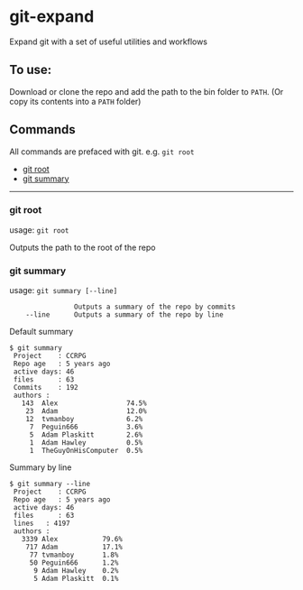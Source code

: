 # git-expand 
Expand git with a set of useful utilities and workflows

## To use:
Download or clone the repo and add the path to the bin folder to `PATH`. (Or copy its contents into a `PATH` folder)

## Commands
All commands are prefaced with git. e.g. `git root`
- [git root](#git_root)
- [git summary](#git_summary)

---

### git root
usage: `git root`

Outputs the path to the root of the repo

### git summary
usage: `git summary [--line]`
```
                Outputs a summary of the repo by commits
    --line      Outputs a summary of the repo by line
```
Default summary
```
$ git summary
 Project    : CCRPG
 Repo age   : 5 years ago
 active days: 46
 files      : 63
 Commits    : 192
 authors :
   143  Alex                 74.5%
    23  Adam                 12.0%
    12  tvmanboy             6.2%
     7  Peguin666            3.6%
     5  Adam Plaskitt        2.6%
     1  Adam Hawley          0.5%
     1  TheGuyOnHisComputer  0.5%
```

Summary by line
```
$ git summary --line
 Project    : CCRPG
 Repo age   : 5 years ago
 active days: 46
 files      : 63
 lines   : 4197
 authors :
   3339 Alex           79.6%
    717 Adam           17.1%
     77 tvmanboy       1.8%
     50 Peguin666      1.2%
      9 Adam Hawley    0.2%
      5 Adam Plaskitt  0.1%
```